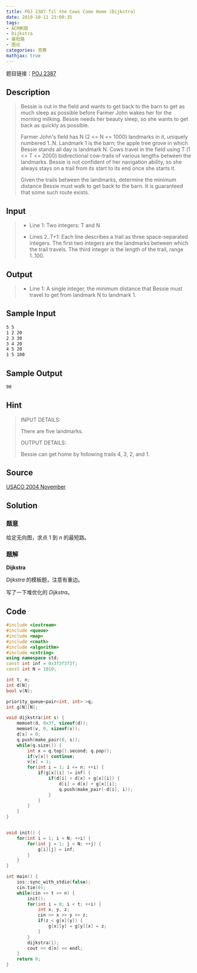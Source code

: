 ```yaml
---
title: POJ 2387 Til the Cows Come Home (Dijkstra)
date: 2019-10-11 23:09:35
tags:
- ACM刷题
- Dijkstra
- 最短路
- 图论
categories: 竞赛
mathjax: true
---
```


题目链接：[POJ 2387](http://poj.org/problem?id=2387)

## Description
> Bessie is out in the field and wants to get back to the barn to get as much sleep as possible before Farmer John wakes her for the morning milking. Bessie needs her beauty sleep, so she wants to get back as quickly as possible.
> 
> Farmer John's field has N (2 <= N <= 1000) landmarks in it, uniquely numbered 1..N. Landmark 1 is the barn; the apple tree grove in which Bessie stands all day is landmark N. Cows travel in the field using T (1 <= T <= 2000) bidirectional cow-trails of various lengths between the landmarks. Bessie is not confident of her navigation ability, so she always stays on a trail from its start to its end once she starts it.
> 
> Given the trails between the landmarks, determine the minimum distance Bessie must walk to get back to the barn. It is guaranteed that some such route exists.


## Input
> * Line 1: Two integers: T and N
> 
> * Lines 2..T+1: Each line describes a trail as three space-separated integers. The first two integers are the landmarks between which the trail travels. The third integer is the length of the trail, range 1..100.
 
## Output
> * Line 1: A single integer, the minimum distance that Bessie must travel to get from landmark N to landmark 1.
 

## Sample Input

```markdown
5 5
1 2 20
2 3 30
3 4 20
4 5 20
1 5 100
```

## Sample Output

```markdown
90
```

## Hint

> INPUT DETAILS:
> 
> There are five landmarks.
> 
> OUTPUT DETAILS:
> 
> Bessie can get home by following trails 4, 3, 2, and 1.

## Source

[USACO 2004 November](http://poj.org/searchproblem?field=source&key=USACO+2004+November)

## Solution

### 题意

给定无向图，求点 $1$ 到 $n$ 的最短路。

### 题解

**Dijkstra**

$Dijkstra$ 的模板题，注意有重边。

写了一下堆优化的 $Dijkstra$。

## Code

```cpp
#include <iostream>
#include <queue>
#include <map>
#include <cmath>
#include <algorithm>
#include <cstring>
using namespace std;
const int inf = 0x3f3f3f3f;
const int N = 1010;

int t, n;
int d[N];
bool v[N];

priority_queue<pair<int, int> >q;
int g[N][N];

void dijkstra(int s) {
    memset(d, 0x3f, sizeof(d));
    memset(v, 0, sizeof(v));
    d[s] = 0;
    q.push(make_pair(0, s));
    while(q.size()) {
        int x = q.top().second; q.pop();
        if(v[x]) continue;
        v[x] = 1;
        for(int i = 1; i <= n; ++i) {
            if(g[x][i] != inf) {
                if(d[i] > d[x] + g[x][i]) {
                    d[i] = d[x] + g[x][i];
                    q.push(make_pair(-d[i], i));
                }
            }
        }
    }
}


void init() {
    for(int i = 1; i < N; ++i) {
        for(int j = 1; j < N; ++j) {
            g[i][j] = inf;
        }
    }
}

int main() {
    ios::sync_with_stdio(false);
    cin.tie(0);
    while(cin >> t >> n) {
        init();
        for(int i = 0; i < t; ++i) {
            int x, y, z;
            cin >> x >> y >> z;
            if(z < g[x][y]) {
                g[x][y] = g[y][x] = z;
            }
        }
        dijkstra(1);
        cout << d[n] << endl;
    }
    return 0;
}
```
